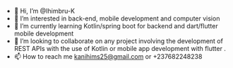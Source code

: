- 👋 Hi, I’m @Ihimbru-K
- 👀 I’m interested in back-end, mobile development and computer vision
- 🌱 I’m currently learning Kotlin/spring boot for backend and dart/flutter mobile development
- 💞️ I’m looking to collaborate on any project involving the development of REST APIs with the use of Kotlin or mobile app development with flutter .
- 📫 How to reach me kanihims25@gmail.com or +237682248238

<!---
Ihimbru-K/Ihimbru-K is a ✨ special ✨ repository because its `README.md` (this file) appears on your GitHub profile.
You can click the Preview link to take a look at your changes.
--->
